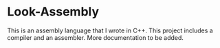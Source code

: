 # Look-Assembly
This is an assembly language that I wrote in C++. This project includes a compiler and an assembler. More documentation to be added.
